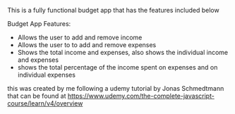This is a fully functional budget app that has the features included below

Budget App Features:
- Allows the user to add and remove income
- Allows the user to to add and remove expenses
- Shows the total income and expenses, also shows the individual income and expenses 
- shows the total percentage of the income spent on expenses and on individual expenses

this was created by me following a udemy tutorial by
Jonas Schmedtmann that can be found at https://www.udemy.com/the-complete-javascript-course/learn/v4/overview